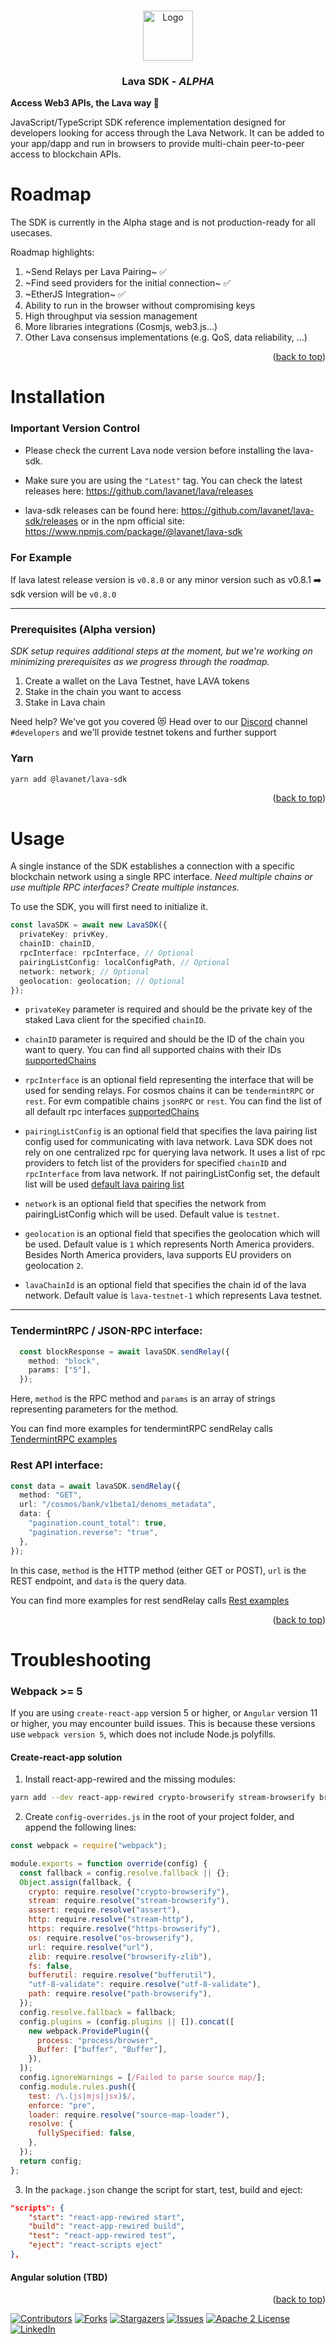 <a name="readme-top"></a>

<!-- PROJECT LOGO -->
<br />
<div align="center">
  <img src="https://user-images.githubusercontent.com/2770565/223762290-44afc792-8ad4-4dbb-b2c2-532780d6c5de.png" alt="Logo" width="80" height="80">
  <h3 align="center">Lava SDK - <i>ALPHA</i></h3>
  </p>
</div>

<b>Access Web3 APIs, the Lava way 🌋</b>
    
JavaScript/TypeScript SDK reference implementation designed for developers looking for access through the Lava Network. It can be added to your app/dapp and run in browsers to provide multi-chain peer-to-peer access to blockchain APIs.

<!-- Roadmap -->
# Roadmap
The SDK is currently in the Alpha stage and is not production-ready for all usecases. 

Roadmap highlights:

1. ~Send Relays per Lava Pairing~ ✅
2. ~Find seed providers for the initial connection~ ✅
3. ~EtherJS Integration~ ✅
4. Ability to run in the browser without compromising keys
5. High throughput via session management
6. More libraries integrations (Cosmjs, web3.js...)
6. Other Lava consensus implementations (e.g. QoS, data reliability, ...)

<!-- Prerequisites -->

<p align="right">(<a href="#readme-top">back to top</a>)</p>

<!-- Installation -->

# Installation

### Important Version Control
 * Please check the current Lava node version before installing the lava-sdk. 
  
 * Make sure you are using the `"Latest"` tag. You can check the latest releases here: https://github.com/lavanet/lava/releases 

 * lava-sdk releases can be found here: https://github.com/lavanet/lava-sdk/releases or in the npm official site: https://www.npmjs.com/package/@lavanet/lava-sdk

### For Example
If lava latest release version is `v0.8.0` or any minor version such as v0.8.1 ➡️ sdk version will be `v0.8.0`

---

### Prerequisites (Alpha version)
_SDK setup requires additional steps at the moment, but we're working on minimizing prerequisites as we progress through the roadmap._

1. Create a wallet on the Lava Testnet, have LAVA tokens
1. Stake in the chain you want to access
2. Stake in Lava chain

Need help? We've got you covered 😻 Head over to our [Discord](https://discord.gg/5VcqgwMmkA) channel `#developers` and we'll provide testnet tokens and further support

### Yarn

```bash
yarn add @lavanet/lava-sdk
```

<p align="right">(<a href="#readme-top">back to top</a>)</p>

<!-- USAGE EXAMPLES -->
# Usage

A single instance of the SDK establishes a connection with a specific blockchain network using a single RPC interface. _Need multiple chains or use multiple RPC interfaces? Create multiple instances._ 

To use the SDK, you will first need to initialize it.

```typescript
const lavaSDK = await new LavaSDK({
  privateKey: privKey,
  chainID: chainID,
  rpcInterface: rpcInterface, // Optional
  pairingListConfig: localConfigPath, // Optional
  network: network; // Optional
  geolocation: geolocation; // Optional
});
```

- `privateKey` parameter is required and should be the private key of the staked Lava client for the specified `chainID`.

- `chainID` parameter is required and should be the ID of the chain you want to query. You can find all supported chains with their IDs [supportedChains](https://github.com/lavanet/lava-sdk/blob/main/supportedChains.json)

- `rpcInterface` is an optional field representing the interface that will be used for sending relays. For cosmos chains it can be `tendermintRPC` or `rest`. For evm compatible chains `jsonRPC` or `rest`. You can find the list of all default rpc interfaces [supportedChains](https://github.com/lavanet/lava-sdk/blob/main/supportedChains.json)

- `pairingListConfig` is an optional field that specifies the lava pairing list config used for communicating with lava network. Lava SDK does not rely on one centralized rpc for querying lava network. It uses a list of rpc providers to fetch list of the providers for specified `chainID` and `rpcInterface` from lava network. If not pairingListConfig set, the default list will be used [default lava pairing list](https://github.com/lavanet/lava-providers/blob/main/pairingList.json)

- `network` is an optional field that specifies the network from pairingListConfig which will be used. Default value is `testnet`.

- `geolocation` is an optional field that specifies the geolocation which will be used. Default value is `1` which represents North America providers. Besides North America providers, lava supports EU providers on geolocation `2`.

- `lavaChainId` is an optional field that specifies the chain id of the lava network. Default value is `lava-testnet-1` which represents Lava testnet. 
---

### TendermintRPC / JSON-RPC interface:
```typescript
  const blockResponse = await lavaSDK.sendRelay({
    method: "block",
    params: ["5"],
  });
```
Here, `method` is the RPC method and `params` is an array of strings representing parameters for the method.

You can find more examples for tendermintRPC sendRelay calls [TendermintRPC examples](https://github.com/lavanet/lava-sdk/blob/main/examples/tendermintRPC.ts)

### Rest API interface:
```typescript
const data = await lavaSDK.sendRelay({
  method: "GET",
  url: "/cosmos/bank/v1beta1/denoms_metadata",
  data: {
    "pagination.count_total": true,
    "pagination.reverse": "true",
  },
});
```
In this case, `method` is the HTTP method (either GET or POST), `url` is the REST endpoint, and `data` is the query data.

You can find more examples for rest sendRelay calls [Rest examples](https://github.com/lavanet/lava-sdk/blob/main/examples/restAPI.ts)

<p align="right">(<a href="#readme-top">back to top</a>)</p>

<!-- Troubleshooting -->
# Troubleshooting

### <b> Webpack >= 5 </b>
If you are using `create-react-app` version 5 or higher, or `Angular` version 11 or higher, you may encounter build issues. This is because these versions use `webpack version 5`, which does not include Node.js polyfills.

#### <b> Create-react-app solution </b>

1. Install react-app-rewired and the missing modules:
```bash
yarn add --dev react-app-rewired crypto-browserify stream-browserify browserify-zlib assert stream-http https-browserify os-browserify url buffer process net tls bufferutil utf-8-validate path-browserify
```
2. Create `config-overrides.js` in the root of your project folder, and append the following lines:
```javascript
const webpack = require("webpack");

module.exports = function override(config) {
  const fallback = config.resolve.fallback || {};
  Object.assign(fallback, {
    crypto: require.resolve("crypto-browserify"),
    stream: require.resolve("stream-browserify"),
    assert: require.resolve("assert"),
    http: require.resolve("stream-http"),
    https: require.resolve("https-browserify"),
    os: require.resolve("os-browserify"),
    url: require.resolve("url"),
    zlib: require.resolve("browserify-zlib"),
    fs: false,
    bufferutil: require.resolve("bufferutil"),
    "utf-8-validate": require.resolve("utf-8-validate"),
    path: require.resolve("path-browserify"),
  });
  config.resolve.fallback = fallback;
  config.plugins = (config.plugins || []).concat([
    new webpack.ProvidePlugin({
      process: "process/browser",
      Buffer: ["buffer", "Buffer"],
    }),
  ]);
  config.ignoreWarnings = [/Failed to parse source map/];
  config.module.rules.push({
    test: /\.(js|mjs|jsx)$/,
    enforce: "pre",
    loader: require.resolve("source-map-loader"),
    resolve: {
      fullySpecified: false,
    },
  });
  return config;
};
```

3. In the `package.json` change the script for start, test, build and eject:
```JSON
"scripts": {
    "start": "react-app-rewired start",
    "build": "react-app-rewired build",
    "test": "react-app-rewired test",
    "eject": "react-scripts eject"
},
```
#### <b> Angular solution (TBD)</b>

<p align="right">(<a href="#readme-top">back to top</a>)</p>


[![Contributors][contributors-shield]][contributors-url]
[![Forks][forks-shield]][forks-url]
[![Stargazers][stars-shield]][stars-url]
[![Issues][issues-shield]][issues-url]
[![Apache 2 License][license-shield]]([license-url])
[![LinkedIn][linkedin-shield]][linkedin-url]


<!-- MARKDOWN LINKS & IMAGES -->
<!-- https://www.markdownguide.org/basic-syntax/#reference-style-links -->
[contributors-shield]: https://img.shields.io/github/contributors/lavanet/lava-sdk.svg?style=for-the-badge
[contributors-url]: https://github.com/lavanet/lava-sdk/graphs/contributors
[forks-shield]: https://img.shields.io/github/forks/lavanet/lava-sdk.svg?style=for-the-badge
[forks-url]: https://github.com/lavanet/lava-sdk/network/members
[stars-shield]: https://img.shields.io/github/stars/lavanet/lava-sdk.svg?style=for-the-badge
[stars-url]: https://github.com/lavanet/lava-sdk/stargazers
[issues-shield]: https://img.shields.io/github/issues/lavanet/lava-sdk.svg?style=for-the-badge
[issues-url]: https://github.com/lavanet/lava-sdk/issues
[license-shield]: https://img.shields.io/github/license/lavanet/lava-sdk.svg?style=for-the-badge
[license-url]: https://github.com/lavanet/lava-sdk/blob/main/LICENSE
[linkedin-shield]: https://img.shields.io/badge/-LinkedIn-black.svg?style=for-the-badge&logo=linkedin&colorB=555
[linkedin-url]: https://www.linkedin.com/company/lava-network/
